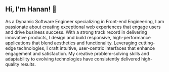 ## Hi, I'm Hanan! 👋

As a Dynamic Software Engineer specializing in Front-end Engineering, I am passionate about creating exceptional web experiences that engage users and drive business success. With a strong track record in delivering innovative products, I design and build responsive, high-performance applications that blend aesthetics and functionality. Leveraging cutting-edge technologies, I craft intuitive, user-centric interfaces that enhance engagement and satisfaction. My creative problem-solving skills and adaptability to evolving technologies have consistently delivered high-quality results.

<!--
**hananpk/hananpk** is a ✨ _special_ ✨ repository because its `README.md` (this file) appears on your GitHub profile.

Here are some ideas to get you started:

- 🔭 I’m currently working on ...
- 🌱 I’m currently learning ...
- 👯 I’m looking to collaborate on ...
- 🤔 I’m looking for help with ...
- 💬 Ask me about ...
- 📫 How to reach me: ...
- 😄 Pronouns: ...
- ⚡ Fun fact: ...
-->
